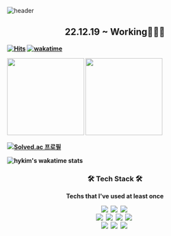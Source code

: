 ![header](https://capsule-render.vercel.app/api?type=waving&color=auto&height=300&section=header&text=Hyeyeon&fontSize=90&animation=fadeIn&fontAlignY=30&desc=backend%20developer's%20study%20records&descAlignY=51&descAlign=62)

<h2 align='center'><b>22.12.19 ~ Working🧑🏻‍💻<b> </h2>
  
[![Hits](https://hits.seeyoufarm.com/api/count/incr/badge.svg?url=https%3A%2F%2Fgithub.com%2Fdevpoooh&count_bg=%23FFD800&title_bg=%23555555&icon=&icon_color=%23E7E7E7&title=hits&edge_flat=false)](https://hits.seeyoufarm.com)
[![wakatime](https://wakatime.com/badge/user/018e22c3-c4f0-448e-b4c2-819232a248b9.svg)](https://wakatime.com/@018e22c3-c4f0-448e-b4c2-819232a248b9)


<p>
  <img height="180em" src="https://github-readme-stats.vercel.app/api?username=iamhyeyeon&show_icons=true&include_all_commits=true&bg_color=30,e96443,904e95&title_color=fff&text_color=fff">
  <img height="180em" src="https://github-readme-stats.vercel.app/api/top-langs/?username=iamhyeyeon&layout=compact&bg_color=30,e96443,904e95&title_color=fff&text_color=fff">
</p>

[![Solved.ac 프로필](http://mazassumnida.wtf/api/v2/generate_badge?boj=rlagodus7894)](https://solved.ac/rlagodus7894)

<!--START_SECTION:waka-->
![hykim's wakatime stats](https://github-readme-stats.vercel.app/api/wakatime?username=hykim)
<!--END_SECTION:waka-->

  
<h3 align="center">🛠 Tech Stack 🛠</h3>
<p align="center"> Techs that I've used at least once </p>
<p align="center">
    <img src="https://img.shields.io/badge/Java-ED8B00?style=for-the-badge&logo=openjdk&logoColor=white"/></a>&nbsp
    <img src="https://img.shields.io/badge/C-00599C?style=for-the-badge&logo=c&logoColor=white"/></a>&nbsp 
    <img src="https://img.shields.io/badge/JavaScript-F7DF1E?style=for-the-badge&logo=JavaScript&logoColor=white"/></a>&nbsp 
    <br>
    <!-- <img src="https://img.shields.io/badge/Node.js-339933?style=flat-square&logo=Node.js&logoColor=white"/></a>&nbsp -->
    <img src="https://img.shields.io/badge/Spring-6DB33F?style=for-the-badge&logo=spring&logoColor=white"/></a>&nbsp
    <img src="https://img.shields.io/badge/jQuery-0769AD?style=for-the-badge&logo=jquery&logoColor=white"/></a>&nbsp 
    <!-- <img src="https://img.shields.io/badge/R-276DC3?style=flat-square&logo=R&logoColor=white"/></a>&nbsp -->
    <!-- <img src="https://img.shields.io/badge/Oracle-F80000?style=flat-square&logo=Oracle&logoColor=white"/></a>&nbsp -->
    <img src="https://img.shields.io/badge/MySQL-00000F?style=for-the-badge&logo=mysql&logoColor=white"/></a>&nbsp
    <img src="https://img.shields.io/badge/MongoDB-4EA94B?style=for-the-badge&logo=mongodb&logoColor=white"/></a>&nbsp
    <!-- <img src="https://img.shields.io/badge/Docker-2496ED?style=flat-square&logo=Docker&logoColor=white"/></a>&nbsp -->
    <!-- <img src="https://img.shields.io/badge/GraphQL-2496ED?style=flat-square&logo=GraphQL&logoColor=white"/></a>&nbsp -->
    <br>
    <img src="https://img.shields.io/badge/IntelliJ_IDEA-000000.svg?style=for-the-badge&logo=intellij-idea&logoColor=white"/></a>&nbsp
    <img src="https://img.shields.io/badge/Visual_Studio_Code-0078D4?style=for-the-badge&logo=visual%20studio%20code&logoColor=white"/></a>&nbsp
    <img src="https://img.shields.io/badge/Visual_Studio-5C2D91?style=for-the-badge&logo=visual%20studio&logoColor=white"/></a>&nbsp
    <!--
<img src="https://img.shields.io/badge/Docker-2496ED?style=flat-square&logo=Docker&logoColor=white"/></a>&nbsp -->
</p>
  
<!--
**devpoooh/devpoooh** is a ✨ _special_ ✨ repository because its `README.md` (this file) appears on your GitHub profile.

Here are some ideas to get you started:

- 🔭 I’m currently working on ...
- 🌱 I’m currently learning ...
- 👯 I’m looking to collaborate on ...
- 🤔 I’m looking for help with ...
- 💬 Ask me about ...
- 📫 How to reach me: ...
- 😄 Pronouns: ...
- ⚡ Fun fact: ...
-->
